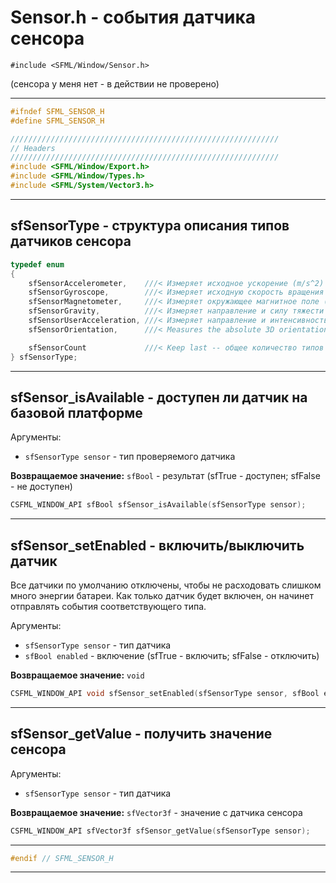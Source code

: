 # Sensor.h - события датчика сенсора

```#include <SFML/Window/Sensor.h>```

(сенсора у меня нет - в действии не проверено)

<hr/>


```c
#ifndef SFML_SENSOR_H
#define SFML_SENSOR_H

////////////////////////////////////////////////////////////
// Headers
////////////////////////////////////////////////////////////
#include <SFML/Window/Export.h>
#include <SFML/Window/Types.h>
#include <SFML/System/Vector3.h>
```
<hr/>

## sfSensorType - структура описания типов датчиков сенсора


```c
typedef enum
{
    sfSensorAccelerometer,    ///< Измеряет исходное ускорение (m/s^2)
    sfSensorGyroscope,        ///< Измеряет исходную скорость вращения (degrees/s)
    sfSensorMagnetometer,     ///< Измеряет окружающее магнитное поле (micro-teslas)
    sfSensorGravity,          ///< Измеряет направление и силу тяжести независимо от ускорения устройства. (m/s^2)
    sfSensorUserAcceleration, ///< Измеряет направление и интенсивность ускорения устройства независимо от силы тяжести. (m/s^2)
    sfSensorOrientation,      ///< Measures the absolute 3D orientation (degrees)

    sfSensorCount             ///< Keep last -- общее количество типов датчиков
} sfSensorType;
```
<hr/>

## sfSensor_isAvailable - доступен ли датчик на базовой платформе

Аргументы:

- ``sfSensorType sensor`` - тип проверяемого датчика

**Возвращаемое значение:** ``sfBool`` - результат (sfTrue - доступен; sfFalse - не доступен)

```c
CSFML_WINDOW_API sfBool sfSensor_isAvailable(sfSensorType sensor);
```
<hr/>

## sfSensor_setEnabled - включить/выключить датчик

Все датчики по умолчанию отключены, чтобы не расходовать слишком много энергии батареи. 
Как только датчик будет включен, он начинет отправлять события соответствующего типа.

Аргументы:

- ``sfSensorType sensor`` - тип датчика
- ``sfBool enabled`` - включение (sfTrue - включить; sfFalse - отключить)

**Возвращаемое значение:** ``void``

```c
CSFML_WINDOW_API void sfSensor_setEnabled(sfSensorType sensor, sfBool enabled);
```
<hr/>

## sfSensor_getValue - получить значение сенсора

Аргументы:

- ``sfSensorType sensor`` - тип датчика

**Возвращаемое значение:** ``sfVector3f`` - значение с датчика сенсора

```c
CSFML_WINDOW_API sfVector3f sfSensor_getValue(sfSensorType sensor);
```
<hr/>


```c
#endif // SFML_SENSOR_H

```
<hr/>



